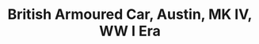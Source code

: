 ---
layout: product
title: "British Armoured Car, Austin, MK IV, WW I Era                                    "
price: "1400" 
desc: "1/72 Maketa"
img_path: "/assets/img/MBLTD72008.jpg"
brand: "MasterBox"
available: false
special_offer: false
new: false
soon: false
cat: "010000"
subcat: "015300"
subsubcat: "0N/A"
sifra: "MBLTD72008"
popular: false
---